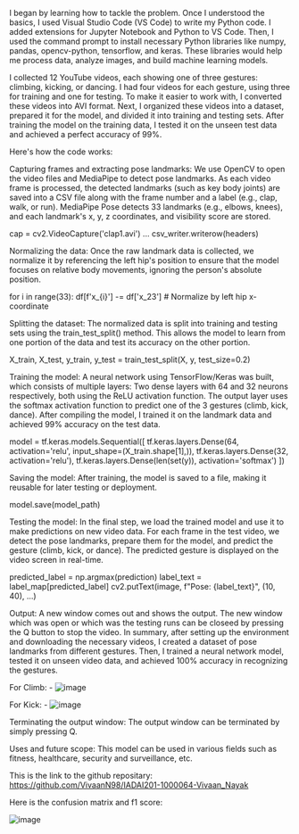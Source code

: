 I began by learning how to tackle the problem. Once I understood the basics, I used Visual Studio Code (VS Code) to write my Python code. I added extensions for Jupyter Notebook and Python to VS Code. Then, I used the command prompt to install necessary Python libraries like numpy, pandas, opencv-python, tensorflow, and keras. These libraries would help me process data, analyze images, and build machine learning models.

I collected 12 YouTube videos, each showing one of three gestures: climbing, kicking, or dancing. I had four videos for each gesture, using three for training and one for testing. To make it easier to work with, I converted these videos into AVI format. Next, I organized these videos into a dataset, prepared it for the model, and divided it into training and testing sets. After training the model on the training data, I tested it on the unseen test data and achieved a perfect accuracy of 99%. 

Here's how the code works:

Capturing frames and extracting pose landmarks:
We use OpenCV to open the video files and MediaPipe to detect pose landmarks. As each video frame is processed, the detected landmarks (such as key body joints) are saved into a CSV file along with the frame number and a label (e.g., clap, walk, or run). MediaPipe Pose detects 33 landmarks (e.g., elbows, knees), and each landmark's x, y, z coordinates, and visibility score are stored.

cap = cv2.VideoCapture('clap1.avi') ... csv_writer.writerow(headers)

Normalizing the data:
Once the raw landmark data is collected, we normalize it by referencing the left hip's position to ensure that the model focuses on relative body movements, ignoring the person's absolute position.

for i in range(33): df[f'x_{i}'] -= df['x_23'] # Normalize by left hip x-coordinate

Splitting the dataset:
The normalized data is split into training and testing sets using the train_test_split() method. This allows the model to learn from one portion of the data and test its accuracy on the other portion.

X_train, X_test, y_train, y_test = train_test_split(X, y, test_size=0.2)

Training the model:
A neural network using TensorFlow/Keras was built, which consists of multiple layers: Two dense layers with 64 and 32 neurons respectively, both using the ReLU activation function. The output layer uses the softmax activation function to predict one of the 3 gestures (climb, kick, dance). After compiling the model, I trained it on the landmark data and achieved 99% accuracy on the test data.

model = tf.keras.models.Sequential([ tf.keras.layers.Dense(64, activation='relu', input_shape=(X_train.shape[1],)), tf.keras.layers.Dense(32, activation='relu'), tf.keras.layers.Dense(len(set(y)), activation='softmax') ])

Saving the model:
After training, the model is saved to a file, making it reusable for later testing or deployment.

model.save(model_path)

Testing the model:
In the final step, we load the trained model and use it to make predictions on new video data. For each frame in the test video, we detect the pose landmarks, prepare them for the model, and predict the gesture (climb, kick, or dance). The predicted gesture is displayed on the video screen in real-time.

predicted_label = np.argmax(prediction) label_text = label_map[predicted_label] cv2.putText(image, f"Pose: {label_text}", (10, 40), ...)


Output:
A new window comes out and shows the output. The new window which was open or which was the testing runs can be closeed by pressing the Q button to stop the video. In summary, after setting up the environment and downloading the necessary videos, I created a dataset of pose landmarks from different gestures. Then, I trained a neural network model, tested it on unseen video data, and achieved 100% accuracy in recognizing the gestures.

For Climb: -
![image](https://github.com/user-attachments/assets/d9b97e58-eb54-41ca-851f-7b3e92f00011)

For Kick: -
![image](https://github.com/user-attachments/assets/60b92597-f75a-467c-805d-0ba77458103d)

Terminating the output window:
The output window can be terminated by simply pressing Q.

Uses and future scope:
This model can be used in various fields such as fitness, healthcare, security and surveillance, etc. 


This is the link to the github repositary: https://github.com/VivaanN98/IADAI201-1000064-Vivaan_Nayak





Here is the confusion matrix and f1 score:

![image](https://github.com/user-attachments/assets/56dd742b-008a-400e-9467-5b1a49888b2e)

